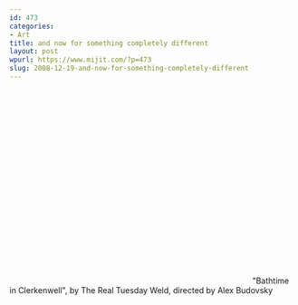 ```yaml
---
id: 473
categories:
- Art
title: and now for something completely different
layout: post
wpurl: https://www.mijit.com/?p=473
slug: 2008-12-19-and-now-for-something-completely-different
---
```

<object width="425" height="344"><param name="movie" value="https://www.youtube.com/v/tCT23V7C9GU&hl=en&fs=1"></param><param name="allowFullScreen" value="true"></param><param name="allowscriptaccess" value="always"></param><embed src="https://www.youtube.com/v/tCT23V7C9GU&hl=en&fs=1" type="application/x-shockwave-flash" allowscriptaccess="always" allowfullscreen="true" width="425" height="344"></embed></object>
"Bathtime in Clerkenwell", by The Real Tuesday Weld, directed by Alex Budovsky
